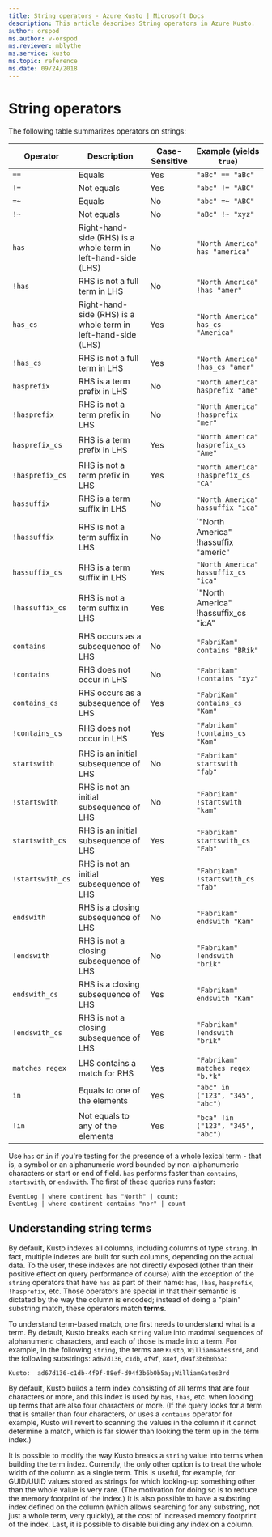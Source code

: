 ```yaml
---
title: String operators - Azure Kusto | Microsoft Docs
description: This article describes String operators in Azure Kusto.
author: orspod
ms.author: v-orspod
ms.reviewer: mblythe
ms.service: kusto
ms.topic: reference
ms.date: 09/24/2018
---
```

# String operators

The following table summarizes operators on strings:


Operator       |Description                         |Case-Sensitive|Example (yields `true`)
---------------|------------------------------------|--------------|-----------------------
`==`           |Equals                              |Yes           |`"aBc" == "aBc"`
`!=`           |Not equals                          |Yes           |`"abc" != "ABC"`
`=~`           |Equals                              |No            |`"abc" =~ "ABC"`
`!~`           |Not equals                          |No            |`"aBc" !~ "xyz"`
`has`          |Right-hand-side (RHS) is a whole term in left-hand-side (LHS)|No|`"North America" has "america"`
`!has`         |RHS is not a full term in LHS       |No            |`"North America" !has "amer"` 
`has_cs`       |Right-hand-side (RHS) is a whole term in left-hand-side (LHS)|Yes|`"North America" has_cs "America"`
`!has_cs`      |RHS is not a full term in LHS       |Yes            |`"North America" !has_cs "amer"` 
`hasprefix`    |RHS is a term prefix in LHS         |No            |`"North America" hasprefix "ame"`
`!hasprefix`   |RHS is not a term prefix in LHS     |No            |`"North America" !hasprefix "mer"` 
`hasprefix_cs`    |RHS is a term prefix in LHS         |Yes            |`"North America" hasprefix_cs "Ame"`
`!hasprefix_cs`   |RHS is not a term prefix in LHS     |Yes            |`"North America" !hasprefix_cs "CA"` 
`hassuffix`    |RHS is a term suffix in LHS         |No            |`"North America" hassuffix "ica"`
`!hassuffix`   |RHS is not a term suffix in LHS     |No            |`"North America" !hassuffix "americ"
`hassuffix_cs`    |RHS is a term suffix in LHS         |Yes            |`"North America" hassuffix_cs "ica"`
`!hassuffix_cs`   |RHS is not a term suffix in LHS     |Yes            |`"North America" !hassuffix_cs "icA"
`contains`     |RHS occurs as a subsequence of LHS  |No            |`"FabriKam" contains "BRik"`
`!contains`    |RHS does not occur in LHS           |No            |`"Fabrikam" !contains "xyz"`
`contains_cs`   |RHS occurs as a subsequence of LHS  |Yes           |`"FabriKam" contains_cs "Kam"`
`!contains_cs`  |RHS does not occur in LHS           |Yes           |`"Fabrikam" !contains_cs "Kam"`
`startswith`   |RHS is an initial subsequence of LHS|No            |`"Fabrikam" startswith "fab"`
`!startswith`  |RHS is not an initial subsequence of LHS|No        |`"Fabrikam" !startswith "kam"`
`startswith_cs`   |RHS is an initial subsequence of LHS|Yes            |`"Fabrikam" startswith_cs "Fab"`
`!startswith_cs`  |RHS is not an initial subsequence of LHS|Yes        |`"Fabrikam" !startswith_cs "fab"`
`endswith`     |RHS is a closing subsequence of LHS|No             |`"Fabrikam" endswith "Kam"`
`!endswith`    |RHS is not a closing subsequence of LHS|No         |`"Fabrikam" !endswith "brik"`
`endswith_cs`     |RHS is a closing subsequence of LHS|Yes             |`"Fabrikam" endswith "Kam"`
`!endswith_cs`    |RHS is not a closing subsequence of LHS|Yes         |`"Fabrikam" !endswith "brik"`
`matches regex`|LHS contains a match for RHS        |Yes           |`"Fabrikam" matches regex "b.*k"`
`in`           |Equals to one of the elements       |Yes           |`"abc" in ("123", "345", "abc")`
`!in`          |Not equals to any of the elements   |Yes           |`"bca" !in ("123", "345", "abc")`


Use `has` or `in` if you're testing for the presence of a whole lexical term - that is,
a symbol or an alphanumeric word bounded by non-alphanumeric characters or start or end of field.
`has` performs faster than `contains`, `startswith`, or `endswith`.
The first of these queries runs faster:

```kusto
EventLog | where continent has "North" | count;
EventLog | where continent contains "nor" | count
```

## Understanding string terms

By default, Kusto indexes all columns, including columns of type `string`.
In fact, multiple indexes are built for such columns, depending on the actual
data. To the user, these indexes are not directly exposed (other than their
positive effect on query performance of course) with the exception of the
`string` operators that have `has` as part of their name: `has`, `!has`,
`hasprefix`, `!hasprefix`, etc. Those operators are special in that their semantic
is dictated by the way the column is encoded; instead of doing a "plain"
substring match, these operators match **terms**.

To understand term-based match, one first needs to understand what is a
term. By default, Kusto breaks each `string` value into maximal sequences of
alphanumeric characters, and each of those is made into a term. For example,
in the following `string`, the terms are `Kusto`, `WilliamGates3rd`, and
the following substrings: `ad67d136`, `c1db`, `4f9f`, `88ef`, `d94f3b6b0b5a`:

```
Kusto:  ad67d136-c1db-4f9f-88ef-d94f3b6b0b5a;;WilliamGates3rd
```

By default, Kusto builds a term index consisting of all terms that are
four characters or more, and this index is used by `has`, `!has`, etc.
when looking up terms that are also four characters or more. (If the query
looks for a term that is smaller than four characters, or uses a `contains`
operator for example, Kusto will revert to scanning the values in the column
if it cannot determine a match, which is far slower than looking the term
up in the term index.)

It is possible to modify the way Kusto breaks a `string` value into terms
when building the term index. Currently, the only other option is to treat
the whole width of the column as a single term. This is useful, for example,
for GUID/UUID values stored as strings for which looking-up something other
than the whole value is very rare. (The motivation for doing so is to
reduce the memory footprint of the index.) It is also possible to have
a substring index defined on the column (which allows searching for any
substring, not just a whole term, very quickly), at the cost of increased
memory footprint of the index. Last, it is possible to disable building
any index on a column.